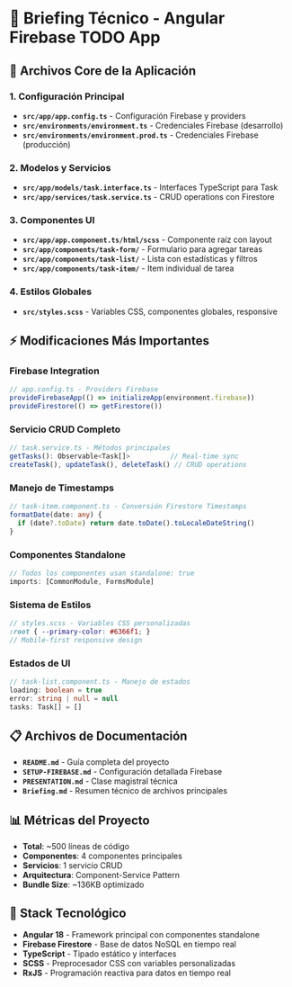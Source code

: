# 📁 Briefing Técnico - Angular Firebase TODO App

## 🎯 **Archivos Core de la Aplicación**

### **1. Configuración Principal**
- **`src/app/app.config.ts`** - Configuración Firebase y providers
- **`src/environments/environment.ts`** - Credenciales Firebase (desarrollo)
- **`src/environments/environment.prod.ts`** - Credenciales Firebase (producción)

### **2. Modelos y Servicios**
- **`src/app/models/task.interface.ts`** - Interfaces TypeScript para Task
- **`src/app/services/task.service.ts`** - CRUD operations con Firestore

### **3. Componentes UI**
- **`src/app/app.component.ts/html/scss`** - Componente raíz con layout
- **`src/app/components/task-form/`** - Formulario para agregar tareas
- **`src/app/components/task-list/`** - Lista con estadísticas y filtros  
- **`src/app/components/task-item/`** - Item individual de tarea

### **4. Estilos Globales**
- **`src/styles.scss`** - Variables CSS, componentes globales, responsive

## ⚡ **Modificaciones Más Importantes**

### **Firebase Integration**
```typescript
// app.config.ts - Providers Firebase
provideFirebaseApp(() => initializeApp(environment.firebase))
provideFirestore(() => getFirestore())
```

### **Servicio CRUD Completo**
```typescript
// task.service.ts - Métodos principales
getTasks(): Observable<Task[]>          // Real-time sync
createTask(), updateTask(), deleteTask() // CRUD operations
```

### **Manejo de Timestamps**
```typescript
// task-item.component.ts - Conversión Firestore Timestamps
formatDate(date: any) {
  if (date?.toDate) return date.toDate().toLocaleDateString()
}
```

### **Componentes Standalone**
```typescript
// Todos los componentes usan standalone: true
imports: [CommonModule, FormsModule]
```

### **Sistema de Estilos**
```scss
// styles.scss - Variables CSS personalizadas
:root { --primary-color: #6366f1; }
// Mobile-first responsive design
```

### **Estados de UI**
```typescript
// task-list.component.ts - Manejo de estados
loading: boolean = true
error: string | null = null  
tasks: Task[] = []
```

## 📋 **Archivos de Documentación**
- **`README.md`** - Guía completa del proyecto
- **`SETUP-FIREBASE.md`** - Configuración detallada Firebase
- **`PRESENTATION.md`** - Clase magistral técnica
- **`Briefing.md`** - Resumen técnico de archivos principales

## 📊 **Métricas del Proyecto**
- **Total**: ~500 líneas de código
- **Componentes**: 4 componentes principales
- **Servicios**: 1 servicio CRUD
- **Arquitectura**: Component-Service Pattern
- **Bundle Size**: ~136KB optimizado

## 🚀 **Stack Tecnológico**
- **Angular 18** - Framework principal con componentes standalone
- **Firebase Firestore** - Base de datos NoSQL en tiempo real
- **TypeScript** - Tipado estático y interfaces
- **SCSS** - Preprocesador CSS con variables personalizadas
- **RxJS** - Programación reactiva para datos en tiempo real
